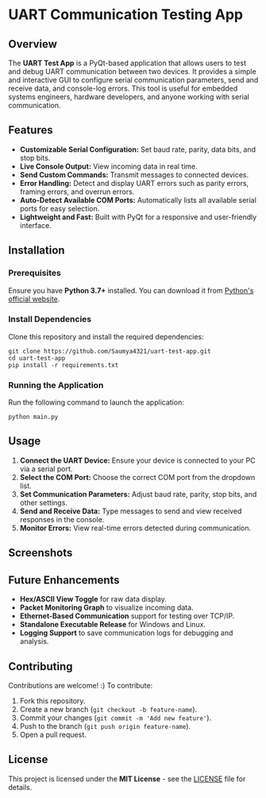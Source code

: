 # UART Communication Testing App

## Overview
The **UART Test App** is a PyQt-based application that allows users to test and debug UART communication between two devices. It provides a simple and interactive GUI to configure serial communication parameters, send and receive data, and console-log errors. This tool is useful for embedded systems engineers, hardware developers, and anyone working with serial communication. 

## Features
- **Customizable Serial Configuration:** Set baud rate, parity, data bits, and stop bits.
- **Live Console Output:** View incoming data in real time.
- **Send Custom Commands:** Transmit messages to connected devices.
- **Error Handling:** Detect and display UART errors such as parity errors, framing errors, and overrun errors.
- **Auto-Detect Available COM Ports:** Automatically lists all available serial ports for easy selection.
- **Lightweight and Fast:** Built with PyQt for a responsive and user-friendly interface.

## Installation
### Prerequisites
Ensure you have **Python 3.7+** installed. You can download it from [Python's official website](https://www.python.org/).

### Install Dependencies
Clone this repository and install the required dependencies:
```
git clone https://github.com/Saumya4321/uart-test-app.git
cd uart-test-app
pip install -r requirements.txt
```

### Running the Application
Run the following command to launch the application:
```
python main.py
```

## Usage
1. **Connect the UART Device:** Ensure your device is connected to your PC via a serial port.
2. **Select the COM Port:** Choose the correct COM port from the dropdown list.
3. **Set Communication Parameters:** Adjust baud rate, parity, stop bits, and other settings.
4. **Send and Receive Data:** Type messages to send and view received responses in the console.
5. **Monitor Errors:** View real-time errors detected during communication.

## Screenshots


## Future Enhancements
- **Hex/ASCII View Toggle** for raw data display.
- **Packet Monitoring Graph** to visualize incoming data.
- **Ethernet-Based Communication** support for testing over TCP/IP.
- **Standalone Executable Release** for Windows and Linux.
- **Logging Support** to save communication logs for debugging and analysis.

## Contributing
Contributions are welcome! :) To contribute:
1. Fork this repository.
2. Create a new branch (`git checkout -b feature-name`).
3. Commit your changes (`git commit -m 'Add new feature'`).
4. Push to the branch (`git push origin feature-name`).
5. Open a pull request.

## License
This project is licensed under the **MIT License** - see the [LICENSE](LICENSE) file for details.



